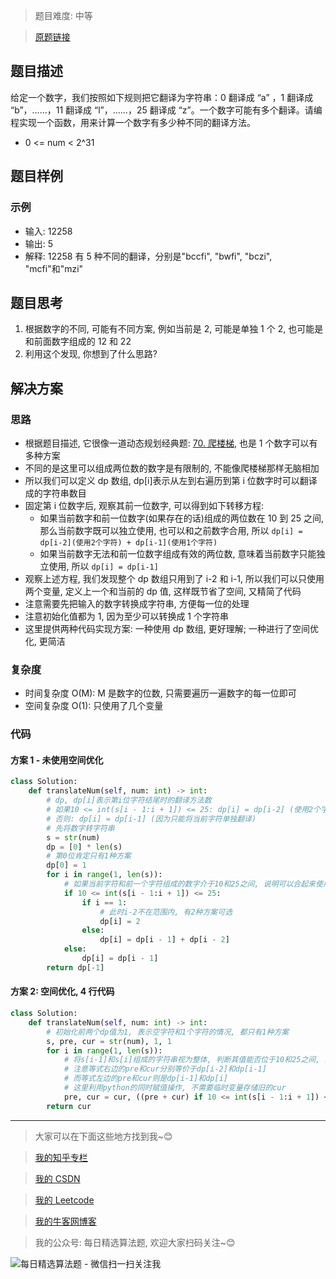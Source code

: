 > 题目难度: 中等

> [原题链接](https://leetcode-cn.com/problems/ba-shu-zi-fan-yi-cheng-zi-fu-chuan-lcof/)


## 题目描述

给定一个数字，我们按照如下规则把它翻译为字符串：0 翻译成 “a” ，1 翻译成 “b”，……，11 翻译成 “l”，……，25 翻译成 “z”。一个数字可能有多个翻译。请编程实现一个函数，用来计算一个数字有多少种不同的翻译方法。

- 0 <= num < 2^31

## 题目样例

### 示例

- 输入: 12258
- 输出: 5
- 解释: 12258 有 5 种不同的翻译，分别是"bccfi", "bwfi", "bczi", "mcfi"和"mzi"

## 题目思考

1. 根据数字的不同, 可能有不同方案, 例如当前是 2, 可能是单独 1 个 2, 也可能是和前面数字组成的 12 和 22
2. 利用这个发现, 你想到了什么思路?

## 解决方案

### 思路

- 根据题目描述, 它很像一道动态规划经典题: [70. 爬楼梯](https://leetcode-cn.com/problems/climbing-stairs/), 也是 1 个数字可以有多种方案
- 不同的是这里可以组成两位数的数字是有限制的, 不能像爬楼梯那样无脑相加
- 所以我们可以定义 dp 数组, dp[i]表示从左到右遍历到第 i 位数字时可以翻译成的字符串数目
- 固定第 i 位数字后, 观察其前一位数字, 可以得到如下转移方程:
  - 如果当前数字和前一位数字(如果存在的话)组成的两位数在 10 到 25 之间, 那么当前数字既可以独立使用, 也可以和之前数字合用, 所以 `dp[i] = dp[i-2](使用2个字符) + dp[i-1](使用1个字符)`
  - 如果当前数字无法和前一位数字组成有效的两位数, 意味着当前数字只能独立使用, 所以 `dp[i] = dp[i-1]`
- 观察上述方程, 我们发现整个 dp 数组只用到了 i-2 和 i-1, 所以我们可以只使用两个变量, 定义上一个和当前的 dp 值, 这样既节省了空间, 又精简了代码
- 注意需要先把输入的数字转换成字符串, 方便每一位的处理
- 注意初始化值都为 1, 因为至少可以转换成 1 个字符串
- 这里提供两种代码实现方案: 一种使用 dp 数组, 更好理解; 一种进行了空间优化, 更简洁

### 复杂度

- 时间复杂度 O(M): M 是数字的位数, 只需要遍历一遍数字的每一位即可
- 空间复杂度 O(1): 只使用了几个变量

### 代码

#### 方案 1 - 未使用空间优化

```python
class Solution:
    def translateNum(self, num: int) -> int:
        # dp, dp[i]表示第i位字符结尾时的翻译方法数
        # 如果10 <= int(s[i - 1:i + 1]) <= 25: dp[i] = dp[i-2] (使用2个字符) + dp[i-1] (使用1个字符)
        # 否则: dp[i] = dp[i-1] (因为只能将当前字符单独翻译)
        # 先将数字转字符串
        s = str(num)
        dp = [0] * len(s)
        # 第0位肯定只有1种方案
        dp[0] = 1
        for i in range(1, len(s)):
            # 如果当前字符和前一个字符组成的数字介于10和25之间, 说明可以合起来使用
            if 10 <= int(s[i - 1:i + 1]) <= 25:
                if i == 1:
                    # 此时i-2不在范围内, 有2种方案可选
                    dp[i] = 2
                else:
                    dp[i] = dp[i - 1] + dp[i - 2]
            else:
                dp[i] = dp[i - 1]
        return dp[-1]
```

#### 方案 2: 空间优化, 4 行代码

```python
class Solution:
    def translateNum(self, num: int) -> int:
        # 初始化前两个dp值为1, 表示空字符和1个字符的情况, 都只有1种方案
        s, pre, cur = str(num), 1, 1
        for i in range(1, len(s)):
            # 将s[i-1]和s[i]组成的字符串视为整体, 判断其值能否位于10和25之间, 能的话就是前面两个的值的和, 否则就只能等于前一个的值了
            # 注意等式右边的pre和cur分别等价于dp[i-2]和dp[i-1]
            # 而等式左边的pre和cur则是dp[i-1]和dp[i]
            # 这里利用python的同时赋值操作, 不需要临时变量存储旧的cur
            pre, cur = cur, ((pre + cur) if 10 <= int(s[i - 1:i + 1]) <= 25 else cur)
        return cur
```

---

> 大家可以在下面这些地方找到我~😊

> [我的知乎专栏](https://zhuanlan.zhihu.com/c_1242508721932464128)

> [我的 CSDN](https://me.csdn.net/zjulyx1993)

> [我的 Leetcode](https://leetcode-cn.com/u/suibianfahui/)

> [我的牛客网博客](https://blog.nowcoder.net/zjulyx)

> 我的公众号: 每日精选算法题, 欢迎大家扫码关注~😊

![每日精选算法题 - 微信扫一扫关注我](https://mmbiz.qpic.cn/mmbiz_jpg/1KjZicMlYPMgZWmoL4eYcs6UcfmvsetDWME2YJyaCp9oT9z3U573FWENBNhyOByxYI0epew6O37hiaOhdh90QeJg/640?wx_fmt=jpeg&tp=webp&wxfrom=5&wx_lazy=1&wx_co=1)
